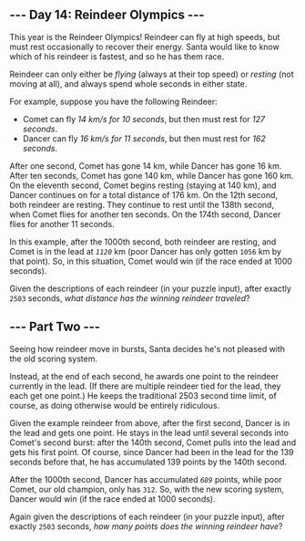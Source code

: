 <article class="day-desc"><h2>--- Day 14: Reindeer Olympics ---</h2><p>This year is the Reindeer Olympics!  Reindeer can fly at high speeds, but must rest occasionally to recover their energy.  Santa would like to know which of his reindeer is fastest, and so he has them race.</p>
<p>Reindeer can only either be <em>flying</em> (always at their top speed) or <em>resting</em> (not moving at all), and always spend whole seconds in either state.</p>
<p>For example, suppose you have the following Reindeer:</p>
<ul>
<li>Comet can fly <em>14 km/s for 10 seconds</em>, but then must rest for <em>127 seconds</em>.</li>
<li>Dancer can fly <em>16 km/s for 11 seconds</em>, but then must rest for <em>162 seconds</em>.</li>
</ul>
<p>After one second, Comet has gone 14 km, while Dancer has gone 16 km.  After ten seconds, Comet has gone 140 km, while Dancer has gone 160 km.  On the eleventh second, Comet begins resting (staying at 140 km), and Dancer continues on for a total distance of 176 km.  On the 12th second, both reindeer are resting.  They continue to rest until the 138th second, when Comet flies for another ten seconds.  On the 174th second, Dancer flies for another 11 seconds.</p>
<p>In this example, after the 1000th second, both reindeer are resting, and Comet is in the lead at <em><code>1120</code></em> km (poor Dancer has only gotten <code>1056</code> km by that point).  So, in this situation, Comet would win (if the race ended at 1000 seconds).</p>
<p>Given the descriptions of each reindeer (in your puzzle input), after exactly <code>2503</code> seconds, <em>what distance has the winning reindeer traveled</em>?</p>
</article>
<article class="day-desc"><h2 id="part2">--- Part Two ---</h2><p>Seeing how reindeer move in bursts, Santa decides he's not pleased with the old scoring system.</p>
<p>Instead, at the end of each second, he awards one point to the reindeer currently in the lead.  (If there are multiple reindeer tied for the lead, they each get one point.)  He keeps the traditional 2503 second time limit, of course, as doing otherwise would be <span title="It also risks choosing a duration that isn't coprime with the cycle times of each reindeer.">entirely ridiculous</span>.</p>
<p>Given the example reindeer from above, after the first second, Dancer is in the lead and gets one point.  He stays in the lead until several seconds into Comet's second burst: after the 140th second, Comet pulls into the lead and gets his first point.  Of course, since Dancer had been in the lead for the 139 seconds before that, he has accumulated 139 points by the 140th second.</p>
<p>After the 1000th second, Dancer has accumulated <em><code>689</code></em> points, while poor Comet, our old champion, only has <code>312</code>.  So, with the new scoring system, Dancer would win (if the race ended at 1000 seconds).</p>
<p>Again given the descriptions of each reindeer (in your puzzle input), after exactly <code>2503</code> seconds, <em>how many points does the winning reindeer have</em>?</p>
</article>
